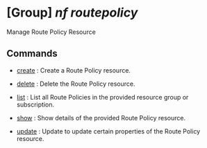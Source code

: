 # [Group] _nf routepolicy_

Manage Route Policy Resource

## Commands

- [create](/Commands/nf/routepolicy/_create.md)
: Create a Route Policy resource.

- [delete](/Commands/nf/routepolicy/_delete.md)
: Delete the Route Policy resource.

- [list](/Commands/nf/routepolicy/_list.md)
: List all Route Policies in the provided resource group or subscription.

- [show](/Commands/nf/routepolicy/_show.md)
: Show details of the provided Route Policy resource.

- [update](/Commands/nf/routepolicy/_update.md)
: Update to update certain properties of the Route Policy resource.
